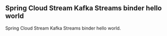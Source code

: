 ## Spring Cloud Stream Kafka Streams binder hello world

Spring Cloud Stream Kafka Streams binder hello world.